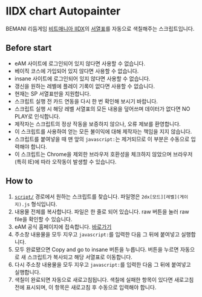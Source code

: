 # IIDX chart Autopainter
BEMANI 리듬게임 [비트매니아 IIDX](https://p.eagate.573.jp/game/2dx/26/)의 [서열표](http://iidx.insane.pe.kr/)를 자동으로 색칠해주는 스크립트입니다.
## Before start
- eAM 사이트에 로그인되어 있지 않다면 사용할 수 없습니다. 
- 베이직 코스에 가입되어 있지 않다면 사용할 수 없습니다. 
- insane 사이트에 로그인되어 있지 않다면 사용할 수 없습니다. 
- 갱신을 원하는 레벨에 플레이 기록이 없다면 사용할 수 없습니다. 
- 현재는 SP 서열표만을 지원합니다.  
- 스크립트 실행 전 카드 연동을 다시 한 번 확인해 보시기 바랍니다. 
- 스크립트 실행 시 해당 레벨 서열표의 모든 내용을 덮어쓰며 데이터가 없다면 NO PLAY로 인식합니다.
- 제작자는 스크립트의 정상 작동을 보증하지 않으나, 오류 제보를 환영합니다. 
- 이 스크립트를 사용하여 얻는 모든 불이익에 대해 제작자는 책임을 지지 않습니다. 
- 스크립트를 붙여넣을 때 맨 앞의 ```javascript:```는 제거되므로 이 부분은 수동으로 입력해야 합니다. 
- 이 스크립트는 Chrome을 제외한 브라우저 호환성을 체크하지 않았으며 브라우저(특히 IE)에 따라 오작동이 발생할 수 있습니다. 

 
## How to  
1. [```script/```](/script) 경로에서 원하는 스크립트를 찾습니다. 파일명은 ```2dx[모드][레벨](게이지).js``` 형식입니다. 
1. 내용물 전체를 복사합니다. 파일은 한 줄로 되어 있습니다. raw 버튼을 눌러 raw file을 확인할 수 있습니다. 
1. eAM 공식 홈페이지에 접속합니다. [바로가기](https://p.eagate.573.jp) 
1. 주소창 내용물을 모두 지우고 ```javascript:```를 입력한 다음 그 뒤에 붙여넣고 실행합니다. 
1. 모두 완료됐으면 Copy and go to insane 버튼을 누릅니다. 버튼을 누르면 자동으로 새 스크립트가 복사되고 해당 서열표로 이동합니다. 
1. 다시 주소창 내용물을 모두 지우고 ```javascript:```를 입력한 다음 그 뒤에 붙여넣고 실행합니다.
1. 색칠이 완료되면 자동으로 새로고침됩니다. 색칠에 실패한 항목이 있다면 새로고침 전에 표시되며, 이 항목은 새로고침 후 수동으로 입력해야 합니다. 
